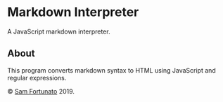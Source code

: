 # Markdown Interpreter

A JavaScript markdown interpreter.

## About

This program converts markdown syntax to HTML using JavaScript and regular expressions.

&copy; [Sam Fortunato](http://www.samfortunato.com) 2019.
